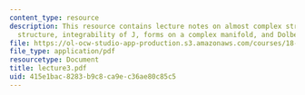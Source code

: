 ```yaml
---
content_type: resource
description: This resource contains lecture notes on almost complex structure, Hermitian
  structure, integrability of J, forms on a complex manifold, and Dolbeault cohomology.
file: https://ol-ocw-studio-app-production.s3.amazonaws.com/courses/18-969-topics-in-geometry-dirac-geometry-fall-2006/415e1bac8283b9c8ca9ec36ae80c85c5_lecture3.pdf
file_type: application/pdf
resourcetype: Document
title: lecture3.pdf
uid: 415e1bac-8283-b9c8-ca9e-c36ae80c85c5
---
```

